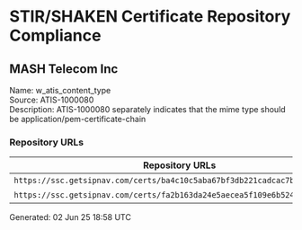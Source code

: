 # STIR/SHAKEN Certificate Repository Compliance

## MASH Telecom Inc

Name: w_atis_content_type\
Source: ATIS-1000080\
Description: ATIS-1000080 separately indicates that the mime type should be application/pem-certificate-chain
### Repository URLs

| Repository URLs | Not After |  Problems | Link |
|-----------------|-----------|-----------|------|
| `https://ssc.getsipnav.com/certs/ba4c10c5aba67bf3db221cadcac7b67b45422720` | 22&#160;Mar&#160;23&#160;14:44&#160;UTC | true | [view](../../REPOS/1df89ffff8dd7807c6d0d200148ff169fb32da21/README.md) |
| `https://ssc.getsipnav.com/certs/fa2b163da24e5aecea5f109e6b524a39af2cc186` | 01&#160;Feb&#160;24&#160;17:56&#160;UTC | true | [view](../../REPOS/0bedea75c446fdbd63b94f168842b8546d0e96d7/README.md) |


Generated: 02 Jun 25 18:58 UTC